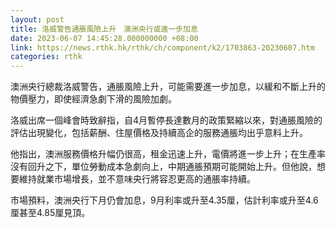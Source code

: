 ```yaml
---
layout: post
title: 洛威警告通脹風險上升　澳洲央行或進一步加息
date: 2023-06-07 14:45:28.000000000 +08:00
link: https://news.rthk.hk/rthk/ch/component/k2/1703863-20230607.htm
categories: rthk
---
```


澳洲央行總裁洛威警告，通脹風險上升，可能需要進一步加息，以緩和不斷上升的物價壓力，即使經濟急劇下滑的風險加劇。

洛威出席一個峰會時致辭指，自4月暫停長達數月的政策緊縮以來，對通脹風險的評估出現變化，包括薪酬、住屋價格及持續高企的服務通脹均出乎意料上升。

他指出，澳洲服務價格升幅仍很高，租金迅速上升，電價將進一步上升；在生產率沒有回升之下，單位勞動成本急劇向上，中期通脹預期可能開始上升。但他說，想要維持就業市場增長，並不意味央行將容忍更高的通脹率持續。

市場預料，澳洲央行下月仍會加息，9月利率或升至4.35厘，估計利率或升至4.6厘甚至4.85厘見頂。
